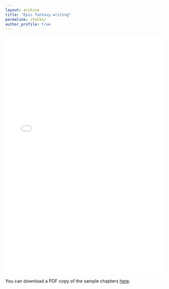 ```yaml
---
layout: archive
title: "Epic fantasy writing"
permalink: /talks/
author_profile: true
---
```


<iframe src="/files/2024-05-31-SOTES-sample-chapters.pdf" width="100%" height="750" frameborder="no" border="0" marginwidth="0" marginheight="0"></iframe>

You can download a PDF copy of the sample chapters [here](/files/2024-05-31-SOTES-sample-chapters.pdf).
